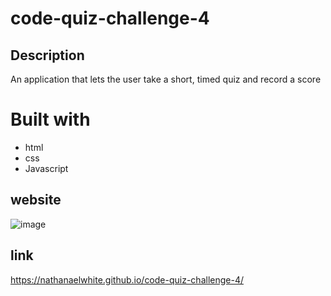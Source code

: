 # code-quiz-challenge-4

## Description
An application that lets the user take a short, timed quiz and record a score

# Built with
* html
* css
* Javascript

## website 
![image](https://user-images.githubusercontent.com/77940998/115421831-f10f3d80-a1c1-11eb-9462-e8c9ebaf496c.png)

## link
https://nathanaelwhite.github.io/code-quiz-challenge-4/
